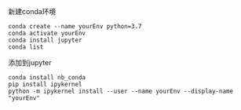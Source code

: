 新建conda环境
```shell
conda create --name yourEnv python=3.7
conda activate yourEnv
conda install jupyter
conda list
```
添加到jupyter
```shell
conda install nb_conda
pip install ipykernel
python -m ipykernel install --user --name yourEnv --display-name "yourEnv"
```
